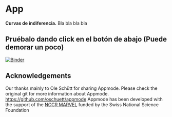 # App

**Curvas de indiferencia.**
Bla bla bla bla
## Pruébalo dando click en el botón de abajo (Puede demorar un poco)


[![Binder](https://mybinder.org/badge_logo.svg)](https://mybinder.org/v2/gh/JNinoGarc/App.git/master?urlpath=%2Fapps%2Fexample_app.ipynb)


## Acknowledgements
Our thanks mainly to Ole Schütt for sharing Appmode.
Please check the original git for more information about Appmode.
https://github.com/oschuett/appmode
Appmode has been developed with the support of the [NCCR MARVEL](http://nccr-marvel.ch/) funded by the Swiss National Science Foundation

